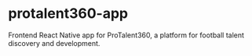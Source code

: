 # protalent360-app
Frontend React Native app for ProTalent360, a platform for football talent discovery and development.
